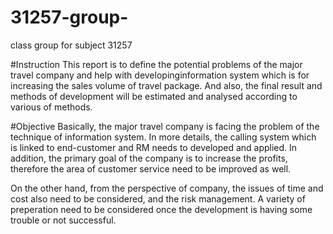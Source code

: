 # 31257-group-
class group for subject 31257

#Instruction
This report is to define the potential problems of the major travel company and help with developinginformation system which is for 
increasing the sales volume of travel package. And also, the final result and methods of development will be estimated and analysed 
according to various of methods.

#Objective
Basically, the major travel company is facing the problem of the technique of information system. In more details, the calling system 
which is linked to end-customer and RM needs to developed and applied. In addition, the primary goal of the company is to increase the
profits, therefore the area of customer service need to be improved as well. 

On the other hand, from the perspective of company, the issues of time and cost also need to be considered, and the risk management. A 
variety of preperation need to be considered once the development is having some trouble or not successful.



